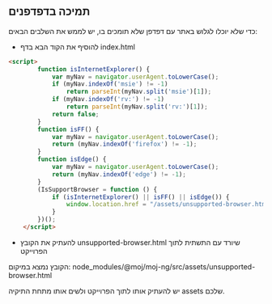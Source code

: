 ## תמיכה בדפדפנים
כדי שלא יוכלו לגלוש באתר עם דפדפן שלא תומכים בו, יש לממש את השלבים הבאים:

* להוסיף את הקוד הבא בדף index.html
```html
<script>
        function isInternetExplorer() {
            var myNav = navigator.userAgent.toLowerCase();
            if (myNav.indexOf('msie') != -1)
                return parseInt(myNav.split('msie')[1]);
            if (myNav.indexOf('rv:') != -1)
                return parseInt(myNav.split('rv:')[1]);
            return false;
        }
        function isFF() {
            var myNav = navigator.userAgent.toLowerCase();
            return (myNav.indexOf('firefox') != -1);
        }
        function isEdge() {
            var myNav = navigator.userAgent.toLowerCase();
            return (myNav.indexOf('edge') != -1);
        }
        (IsSupportBrowser = function () {
            if (isInternetExplorer() || isFF() || isEdge()) {
                window.location.href = "/assets/unsupported-browser.html";
            }
        })();
    </script>
```

* להעתיק את הקובץ unsupported-browser.html שיורד עם התשתית לתוך הפרוייקט

הקובץ נמצא במיקום: node_modules/@moj/moj-ng/src/assets/unsupported-browser.html

יש להעתיק אותו לתוך הפרוייקט ולשים אותו מתחת התיקיה assets שלכם.

